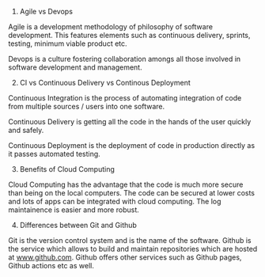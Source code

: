 
1. Agile vs Devops

Agile is a development methodology of philosophy of software development. This features elements such as continuous delivery, sprints, testing, minimum viable product etc.

Devops is a culture fostering collaboration amongs all those involved in software development and management.

2. CI vs Continuous Delivery vs Continous Deployment

Continuous Integration is the process of automating integration of code from multiple sources / users into one software.

Continuous Delivery is getting all the code in the hands of the user quickly and safely.

Continuous Deployment is the deployment of code in production directly as it passes automated testing.

3. Benefits of Cloud Computing

Cloud Computing has the advantage that the code is much  more secure than being on the local computers. The code can be secured at lower costs and lots of apps can be integrated with cloud computing. The log maintainence is easier and more robust. 

4. Differences between Git and Github

Git is the version control system and is the name of the software. Github is the service which allows to build and maintain repositories which are hosted at www.github.com. Github offers other services such as Github pages, Github actions etc as well.
